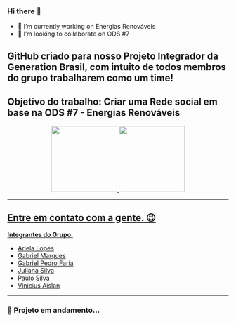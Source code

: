 ### Hi there 👋

- 🔭 I’m currently working on Energias Renováveis
- 👯 I’m looking to collaborate on ODS #7

<div>
  
  ## GitHub criado para nosso Projeto Integrador da Generation Brasil, com intuito de todos membros do grupo trabalharem como um time!
  ## Objetivo do trabalho: Criar uma Rede social em base na ODS #7 - Energias Renováveis

<div> 


<div align="center">
  <a href="https://github.com/Segurancareal">
  <img height="150em" src="https://github-readme-stats.vercel.app/api?username=ProjetoAmbar&show_icons=true&theme=algolia&include_all_commits=true&count_private=truelocale=en&layout=compact"/>
  <img height="150em" src="https://github-readme-stats.vercel.app/api/top-langs/?username=ProjetoAmbar&lshow_icons=true&theme=algolia&include_all_commits=true&count_private=truelocale=en&layout=compact"/>
</div>
  
------------------------
## Entre em contato com a gente. 😉
<b>Integrantes do Grupo:</b>
- [Ariela Lopes](https://github.com/arieladimitria)
- [Gabriel Marques](https://github.com/Gabriel-M-S)
- [Gabriel Pedro Faria](https://github.com/GabrielPFaria)
- [Juliana Silva](https://github.com/juxxnn)
- [Paulo Silva](https://github.com/PAUL0SP)
- [Vinicius Aislan](https://github.com/viniciusaislan)
------------------------
  
<h3>🎯 Projeto em andamento...</h3>
